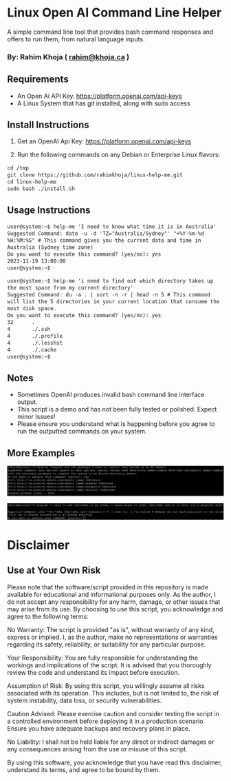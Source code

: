 # Linux Open AI Command Line Helper
A simple command line tool that provides bash command responses and offers to run them, from natural language inputs.

### By: Rahim Khoja ( rahim@khoja.ca )

## Requirements

 - An Open Ai API Key. https://platform.openai.com/api-keys
 - A Linux System that has git installed, along with sudo access 

## Install Instructions

1. Get an OpenAI Api Key: https://platform.openai.com/api-keys

2. Run the following commands on any Debian or Enterprise Linux flavors:

```
cd /tmp
git clone https://github.com/rahimkhoja/linux-help-me.git
cd linux-help-me
sudo bash ./install.sh
```

## Usage Instructions

```
user@system:~$ help-me 'I need to know what time it is in Australia'
Suggested Command: date -u -d 'TZ="Australia/Sydney"' "+%Y-%m-%d %H:%M:%S" # This command gives you the current date and time in Australia (Sydney time zone)
Do you want to execute this command? (yes/no): yes
2023-11-19 13:00:00
user@system:~$
```

```
user@system:~$ help-me 'i need to find out which directory takes up the most space from my current directory'
Suggested Command: du -a . | sort -n -r | head -n 5 # This command will list the 5 directories in your current location that consume the most disk space.
Do you want to execute this command? (yes/no): yes
32      .
4       ./.ssh
4       ./.profile
4       ./.lesshst
4       ./.cache
user@system:~$
```

## Notes

 - Sometimes OpenAI produces invalid bash command line interface output.
 - This script is a demo and has not been fully tested or polished. Expect minor Issues!
 - Please ensure you understand what is happening before you agree to run the outputted commands on your system.

## More Examples

![Installing Packages in English](/images/linux-help-me-1.png)

![Create a fstab entry in Natural Language](/images/linux-help-me-2.png)

# Disclaimer
## Use at Your Own Risk

Please note that the software/script provided in this repository is made available for educational and informational purposes only. As the author, I do not accept any responsibility for any harm, damage, or other issues that may arise from its use. By choosing to use this script, you acknowledge and agree to the following terms:

No Warranty: The script is provided "as is", without warranty of any kind, express or implied. I, as the author, make no representations or warranties regarding its safety, reliability, or suitability for any particular purpose.

Your Responsibility: You are fully responsible for understanding the workings and implications of the script. It is advised that you thoroughly review the code and understand its impact before execution.

Assumption of Risk: By using this script, you willingly assume all risks associated with its operation. This includes, but is not limited to, the risk of system instability, data loss, or security vulnerabilities.

Caution Advised: Please exercise caution and consider testing the script in a controlled environment before deploying it in a production scenario. Ensure you have adequate backups and recovery plans in place.

No Liability: I shall not be held liable for any direct or indirect damages or any consequences arising from the use or misuse of this script.

By using this software, you acknowledge that you have read this disclaimer, understand its terms, and agree to be bound by them. 
